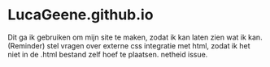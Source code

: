 # LucaGeene.github.io
Dit ga ik gebruiken om mijn site te maken, zodat ik kan laten zien wat ik kan.
(Reminder) stel vragen over externe css integratie met html, zodat ik het niet in de .html bestand zelf hoef te plaatsen. netheid issue.